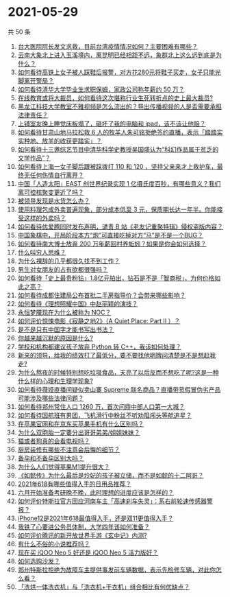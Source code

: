 # 2021-05-29

共 50 条

<!-- BEGIN -->
<!-- 最后更新时间 Sat May 29 2021 00:30:17 GMT+0800 (China Standard Time) -->

1. [台大医院院长发文求救，目前台湾疫情情况如何？主要困难有哪些？](https://www.zhihu.com/question/461718906)
2. [云南大象北上进入玉溪境内，离昆明已经相距不远，象群北上这么远到底是为什么？](https://www.zhihu.com/question/461780294)
3. [如何看待高铁上女子被人踩鞋后报警，对方花280元将鞋子买走，女子只能光脚离开警局？](https://www.zhihu.com/question/461397187)
4. [如何看待清华大学毕业生求职保姆，家政公司称年薪约 50 万？](https://www.zhihu.com/question/461763906)
5. [在线教育或将大裁员，如何看待这次堪称行业生死转折点的史上最大裁员?](https://www.zhihu.com/question/461837840)
6. [黑龙江科技大学教室不雅视频是怎么流出的？导出传播视频的人是否需要承担法律责任？](https://www.zhihu.com/question/461646094)
7. [上铺室友晚上睡觉床板塌了，砸坏了我的电脑和
   ipad，该不该让他赔？](https://www.zhihu.com/question/460572374)
8. [如何看待甘肃山地马拉松救 6
   人的牧羊人朱可铭拒绝签约直播，表示「踏踏实实种地、放羊的收获更踏实」？](https://www.zhihu.com/question/461751615)
9. [如何看待十三邀综艺节目中清华科学史教授吴国盛认为“科幻作品属于贫乏的文学作品”？](https://www.zhihu.com/question/461687691)
10. [如何看待上海一女子脚后跟被踩拨打 110 和 120
    ，坚持父亲来才上救护车，最终无任何伤情自行离开？](https://www.zhihu.com/question/461492198)
11. [中国「人造太阳」EAST 创世界纪录实现 1
    亿摄氏度百秒，有哪些意义？我们离可控核聚变更近了吗？](https://www.zhihu.com/question/461890685)
12. [被领导发现是水货怎么办？](https://www.zhihu.com/question/449779149)
13. [使用料理包成外卖普遍现象，部分成本低至 3
    元，保质期长达一年半。你能接受这样的外卖吗？](https://www.zhihu.com/question/461747523)
14. [如何看待优爱腾同时发布声明，谴责 B
    站《老友记重聚特辑》侵权盗版内容？](https://www.zhihu.com/question/461879768)
15. [中国象棋中，开局阶段本方“炮”可直接吃掉对方“马”是不是一个BUG？](https://www.zhihu.com/question/41478929)
16. [如何看待南大博士放弃 200
    万年薪回村养蚯蚓？如果是你会如何选择？](https://www.zhihu.com/question/461644691)
17. [什么叫穷人思维？](https://www.zhihu.com/question/458970752)
18. [为什么裸辞的几乎都很久找不到工作？](https://www.zhihu.com/question/430872977)
19. [男生对女朋友的占有欲都很强吗？](https://www.zhihu.com/question/332142062)
20. [如何看待「史上最贵粉钻」1.8亿元拍出，钻石是不是「智商税」，为何价格如此之高？](https://www.zhihu.com/question/461615316)
21. [如何看待成都住建局公布首批二手房指导价？会带来哪些影响？](https://www.zhihu.com/question/461860619)
22. [如何看待《理想照耀中国》中赵丽颖的演技？](https://www.zhihu.com/question/461761569)
23. [永恒梦魇现在为什么被称为 NOC？](https://www.zhihu.com/question/282834520)
24. [如何评价惊悚电影《寂静之地2》（A Quiet Place: Part II
    ）？](https://www.zhihu.com/question/370601326)
25. [是不是只有中国字才能书写出书法？](https://www.zhihu.com/question/453735972)
26. [你越来越沉默的原因是什么?](https://www.zhihu.com/question/412546017)
27. [学校和机构都建议孩子放弃 Python 转
    C++，我该如何处理？](https://www.zhihu.com/question/460432138)
28. [新来的领导，给我的绩效打了最低分，要不要找他明牌问清楚是不是想赶我走?](https://www.zhihu.com/question/454250798)
29. [为什么熬夜的时候特别想吃垃圾食品，天亮了以后反而不想吃了呢?这是一种什么样的心理和生理学现象?](https://www.zhihu.com/question/461602496)
30. [如何看待薇娅直播间疑似卖山寨 Supreme
    联名商品？直播带货假冒伪劣产品可能涉及哪些法律问题？](https://www.zhihu.com/question/460636279)
31. [如何看待郑州常住人口 1260 万，首次问鼎中部人口第一大城？](https://www.zhihu.com/question/461641467)
32. [如何看待因航班有男团，飞机滑行中粉丝不听劝阻闯头等舱追星？](https://www.zhihu.com/question/461634572)
33. [在苹果官网和在京东买苹果手机有什么区别吗？](https://www.zhihu.com/question/381430800)
34. [为什么双胞胎一定要分出哥哥弟弟/姐姐妹妹？](https://www.zhihu.com/question/40577784)
35. [猫或者狗真的会看电视吗？](https://www.zhihu.com/question/31559547)
36. [厨房装修有哪些不注意会后悔的细节？](https://www.zhihu.com/question/340540614)
37. [备孕和不备孕区别大吗？](https://www.zhihu.com/question/438113905)
38. [为什么人们觉得苹果M1提升很大？](https://www.zhihu.com/question/461342293)
39. [《如懿传》为什么最后是炩妃的孩子被立储，而不是如懿的十二阿哥？](https://www.zhihu.com/question/400574419)
40. [2021年618有哪些值得入手的日用品推荐？](https://www.zhihu.com/question/460708555)
41. [六月开始准备考研晚不晚，此时理想的进度应该是怎样的？](https://www.zhihu.com/question/397607227)
42. [如何评价特斯拉官方回应河南车主「高速刹车失灵」：系右前轮速传感器警报？](https://www.zhihu.com/question/461826911)
43. [iPhone12是2021年618最值得入手，还是双11更值得入手？](https://www.zhihu.com/question/457788834)
44. [我铁了心要进公务员体制，大学四年该如何准备？](https://www.zhihu.com/question/445991615)
45. [如何评价腾讯的新开放世界手游《玄中记》内测?](https://www.zhihu.com/question/460514093)
46. [有什么不俗的小说推荐吗？](https://www.zhihu.com/question/433483283)
47. [现在买 iQOO Neo 5 好还是 iQOO Neo 5
    活力版好？](https://www.zhihu.com/question/459079821)
48. [如何选购沙发？](https://www.zhihu.com/question/21234862)
49. [郑州特斯拉拒绝为故障车主提供事发前车辆数据，表示先检修车辆，对此你怎么看？](https://www.zhihu.com/question/461683066)
50. [「洗烘一体洗衣机」与「洗衣机+干衣机」组合相比有何优缺点？](https://www.zhihu.com/question/22223247)

<!-- END -->
